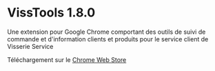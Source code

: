 # VissTools 1.8.0

Une extension pour Google Chrome comportant des outils de suivi de commande et d'information clients et produits pour le service client de Visserie Service

Téléchargement sur le [Chrome Web Store](https://chromewebstore.google.com/detail/visstools/femiiiaohpbbhalopkmbbnelmllaaiei?utm_source=ext_app_menu)